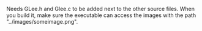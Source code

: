 Needs GLee.h and Glee.c to be added next to the other source files. When you build it, make sure the executable can access the images with the path "../images/someimage.png".
